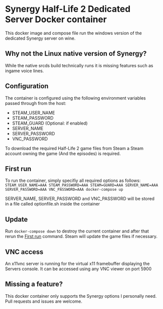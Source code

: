 # Synergy Half-Life 2 Dedicated Server Docker container
This docker image and compose file run the windows version of the dedicated Synergy server on wine.

## Why not the Linux native version of Synergy?
While the native srcds build technically runs it is missing features such as ingame voice lines.

## Configuration
The container is configured using the following environment variables passed through from the host:
- STEAM_USER_NAME
- STEAM_PASSWORD
- STEAM_GUARD (Optional: if enabled)
- SERVER_NAME
- SERVER_PASSWORD
- VNC_PASSWORD

To download the required Half-Life 2 game files from Steam a Steam account owning the game (And the episodes) is required.

## First run
To run the container, simply specifiy all required options as follows:
`STEAM_USER_NAME=AAA STEAM_PASSWORD=AAA STEAM=GUARD=AAA SERVER_NAME=AAA SERVER_PASSWORD=AAA VNC_PASSWORD=AAA docker-compose up`

SERVER_NAME, SERVER_PASSWORD and VNC_PASSWORD will be stored in a file called optionfile.sh inside the container

## Update
Run `docker-compose down` to destroy the current container and after that rerun the [First run](#first-run) command. Steam will update the game files if necessary.

## VNC access
An x11vnc server is running for the virtual x11 framebuffer displaying the Servers console. It can be accessed using any VNC viewer on port 5900

## Missing a feature?
This docker container only supports the Synergy options I personally need. Pull requests and issues are welcome.
